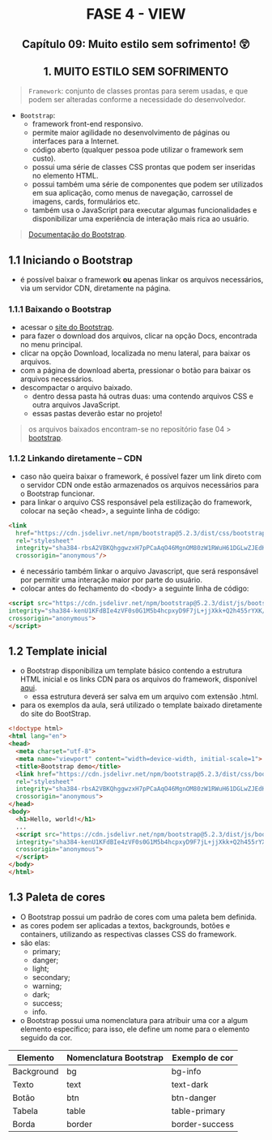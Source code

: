 <div id="fase03" align="center">
<h1>FASE 4 - VIEW</h1>
<h2>Capítulo 09: Muito estilo sem sofrimento! 😲</h2>
</div>

<div align="center">
<h2>1. MUITO ESTILO SEM SOFRIMENTO</h2>
</div>

> `Framework`: conjunto de classes prontas para serem usadas, e que podem ser alteradas conforme a necessidade do desenvolvedor.

- `Bootstrap`:
  - framework front-end responsivo.
  - permite maior agilidade no desenvolvimento de páginas ou interfaces para a Internet.
  - código aberto (qualquer pessoa pode utilizar o framework sem custo).
  - possui uma série de classes CSS prontas que podem ser inseridas no elemento HTML. 
  - possui também uma série de componentes que podem ser utilizados em sua aplicação, como menus de navegação, carrossel de imagens, cards, formulários etc.
  - também usa o JavaScript para executar algumas funcionalidades e disponibilizar uma experiência de interação mais rica ao usuário.

> [Documentação do Bootstrap](https://getbootstrap.com/).

## 1.1 Iniciando o Bootstrap

- é possível baixar o framework **ou** apenas linkar os arquivos necessários, via um servidor CDN, diretamente na página.

### 1.1.1 Baixando o Bootstrap

- acessar o [site do Bootstrap](https://getbootstrap.com/).
- para fazer o download dos arquivos, clicar na opção Docs, encontrada no menu principal. 
- clicar na opção Download, localizada no menu lateral, para baixar os arquivos.
- com a página de download aberta, pressionar o botão para baixar os arquivos necessários.
- descompactar o arquivo baixado. 
  - dentro dessa pasta há outras duas: uma contendo arquivos CSS e outra arquivos JavaScript. 
  - essas pastas deverão estar no projeto!

> os arquivos baixados encontram-se no repositório fase 04 > [bootstrap](./bootstrap).

### 1.1.2 Linkando diretamente – CDN

- caso não queira baixar o framework, é possível fazer um link direto com o servidor CDN onde estão armazenados os arquivos necessários para o Bootstrap funcionar.
- para linkar o arquivo CSS responsável pela estilização do framework, colocar na seção &lt;head&gt;, a seguinte linha de código:

~~~html
<link 
  href="https://cdn.jsdelivr.net/npm/bootstrap@5.2.3/dist/css/bootstrap.min.css" 
  rel="stylesheet" 
  integrity="sha384-rbsA2VBKQhggwzxH7pPCaAqO46MgnOM80zW1RWuH61DGLwZJEdK2Kadq2F9CUG65" 
  crossorigin="anonymous"/>
~~~

- é necessário também linkar o arquivo Javascript, que será responsável por permitir uma interação maior por parte do usuário. 
- colocar antes do fechamento do &lt;body&gt; a seguinte linha de código:

~~~html
<script src="https://cdn.jsdelivr.net/npm/bootstrap@5.2.3/dist/js/bootstrap.bundle.min.js"
integrity="sha384-kenU1KFdBIe4zVF0s0G1M5b4hcpxyD9F7jL+jjXkk+Q2h455rYXK/7HAuoJl+0I4" 
crossorigin="anonymous">
</script>
~~~

## 1.2 Template inicial

- o Bootstrap disponibiliza um template básico contendo a estrutura HTML inicial e os links CDN para os arquivos do framework, disponível [aqui](https://getbootstrap.com/docs/5.2/getting-started/introduction/). 
  - essa estrutura deverá ser salva em um arquivo com extensão .html.
- para os exemplos da aula, será utilizado o template baixado diretamente do site do BootStrap.

~~~html
<!doctype html>
<html lang="en">
<head>
  <meta charset="utf-8">
  <meta name="viewport" content="width=device-width, initial-scale=1">
  <title>Bootstrap demo</title>
  <link href="https://cdn.jsdelivr.net/npm/bootstrap@5.2.3/dist/css/bootstrap.min.css" 
  rel="stylesheet" 
  integrity="sha384-rbsA2VBKQhggwzxH7pPCaAqO46MgnOM80zW1RWuH61DGLwZJEdK2Kadq2F9CUG65" 
  crossorigin="anonymous">
</head>
<body>
  <h1>Hello, world!</h1>
  ...
  <script src="https://cdn.jsdelivr.net/npm/bootstrap@5.2.3/dist/js/bootstrap.bundle.min.js" 
  integrity="sha384-kenU1KFdBIe4zVF0s0G1M5b4hcpxyD9F7jL+jjXkk+Q2h455rYXK/7HAuoJl+0I4" 
  crossorigin="anonymous">
  </script>
</body>
</html>
~~~

## 1.3 Paleta de cores

- O Bootstrap possui um padrão de cores com uma paleta bem definida. 
- as cores podem ser aplicadas a textos, backgrounds, botões e containers, utilizando as respectivas classes CSS do framework.
- são elas:
  - primary;
  - danger;
  - light;
  - secondary;
  - warning;
  - dark;
  - success;
  - info.
- o Bootstrap possui uma nomenclatura para atribuir uma cor a algum elemento específico; para isso, ele define um nome para o elemento seguido da cor.

Elemento | Nomenclatura Bootstrap | Exemplo de cor
---------|-----------------------|----------------
Background | bg | bg-info
Texto | text | text-dark
Botão | btn | btn-danger
Tabela | table | table-primary
Borda | border | border-success

